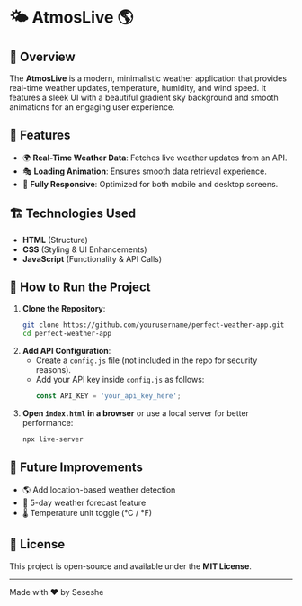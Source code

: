 # 🌤 AtmosLive 🌎

## 📌 Overview

The **AtmosLive** is a modern, minimalistic weather application that provides real-time weather updates, temperature, humidity, and wind speed. It features a sleek UI with a beautiful gradient sky background and smooth animations for an engaging user experience.

## 🎨 Features

- 🌍 **Real-Time Weather Data**: Fetches live weather updates from an API.
- 🎭 **Loading Animation**: Ensures smooth data retrieval experience.
- 📱 **Fully Responsive**: Optimized for both mobile and desktop screens.

## 🏗 Technologies Used

- **HTML** (Structure)
- **CSS** (Styling & UI Enhancements)
- **JavaScript** (Functionality & API Calls)

## 🚀 How to Run the Project

1. **Clone the Repository**:
   ```bash
   git clone https://github.com/yourusername/perfect-weather-app.git
   cd perfect-weather-app
   ```
2. **Add API Configuration**:
   - Create a `config.js` file (not included in the repo for security reasons).
   - Add your API key inside `config.js` as follows:
     ```js
     const API_KEY = 'your_api_key_here';
     ```
3. **Open `index.html` in a browser** or use a local server for better performance:
   ```bash
   npx live-server
   ```

## 🎯 Future Improvements

- 🌎 Add location-based weather detection
- 📅 5-day weather forecast feature
- 🌡 Temperature unit toggle (°C / °F)

## 📜 License

This project is open-source and available under the **MIT License**.

---

Made with ❤️ by Seseshe
